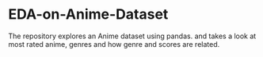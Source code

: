 # EDA-on-Anime-Dataset
The repository explores an Anime dataset using pandas. and takes a look at most rated anime, genres and how genre and scores are related.
